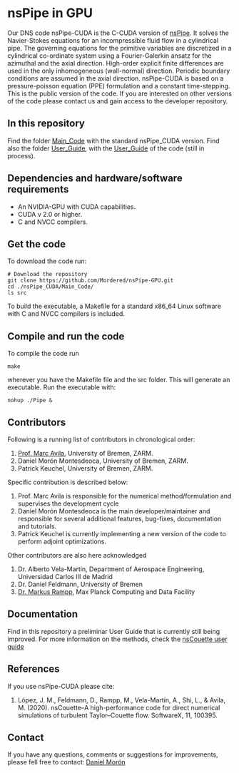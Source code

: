 # nsPipe in GPU
Our DNS code nsPipe-CUDA is the C-CUDA version of [nsPipe](https://github.com/dfeldmann/nsCouette). It solves the Navier-Stokes equations for an incompressible fluid flow in a cylindrical pipe. The governing equations for the primitive variables are discretized in a cylindrical co-ordinate system using a Fourier-Galerkin ansatz for the azimuthal and the axial direction. High-order explicit finite differences are used in the only inhomogeneous (wall-normal) direction. Periodic boundary conditions are assumed in the axial direction. nsPipe-CUDA is based on a pressure-poisson equation (PPE) formulation and a constant time-stepping. 
This is the public version of the code. If you are interested on other versions of the code please contact us and gain access to the developer repository.

## In this repository
Find the folder [Main_Code](https://github.com/Mordered/nsPipe_CUDA/tree/main/Main_Code) with the standard nsPipe_CUDA version. Find also the folder [User_Guide](https://github.com/Mordered/nsPipe_CUDA/tree/main/User_Guide), with the [User_Guide](https://github.com/Mordered/nsPipe_CUDA/blob/main/User_Guide/nsPipe_CUDA_User_Guide.pdf) of the code (still in process). 

## Dependencies and hardware/software requirements
* An NVIDIA-GPU with CUDA capabilities.
* CUDA v 2.0 or higher.
* C and NVCC compilers.
  
## Get the code
To download the code run:
```
# Download the repository
git clone https://github.com/Mordered/nsPipe-GPU.git
cd ./nsPipe_CUDA/Main_Code/
ls src
```
To build the executable, a Makefile for a standard x86_64 Linux software with C and NVCC compilers is included.

## Compile and run the code
To compile the code run 
```
make
```
wherever you have the Makefile file and the src folder. This will generate an executable. Run the executable with:
```
nohup ./Pipe &
```
## Contributors

Following is a running list of contributors in chronological order:

1. [Prof. Marc Avila](https://www.zarm.uni-bremen.de/en/research/fluid-dynamics/fluid-simulation-and-modeling.html), University of Bremen, ZARM.
2. Daniel Morón Montesdeoca, University of Bremen, ZARM.
3. Patrick Keuchel, University of Bremen, ZARM.

Specific contribution is described below:

1. Prof. Marc Avila is responsible for the numerical method/formulation and supervises the development cycle
2. Daniel Morón Montesdeoca is the main developer/maintainer and responsible for several additional features, bug-fixes, documentation and tutorials.
3. Patrick Keuchel is currently implementing a new version of the code to perform adjoint optimizations.

Other contributors are also here acknowledged
1. Dr. Alberto Vela-Martin, Department of Aerospace Engineering, Universidad Carlos III de Madrid
2. Dr. Daniel Feldmann, University of Bremen
3. [Dr. Markus Rampp](http://home.mpcdf.mpg.de/~mjr/), Max Planck Computing and Data Facility

## Documentation
Find in this repository a preliminar User Guide that is currently still being improved. For more information on the methods, check the [nsCouette user guide](https://gitlab.mpcdf.mpg.de/mjr/nscouette/blob/master/doc/nsCouetteUserGuide.pdf)

## References
If you use nsPipe-CUDA please cite:
1. López, J. M., Feldmann, D., Rampp, M., Vela-Martín, A., Shi, L., & Avila, M. (2020). nsCouette–A high-performance code for direct numerical simulations of turbulent Taylor–Couette flow. SoftwareX, 11, 100395.

## Contact
If you have any questions, comments or suggestions for improvements, please fell free to contact:
[Daniel Morón](mailto:daniel.moron@zarm.uni-bremen.de?subject=[GitHub]%20Source%20Han%20Sans)
